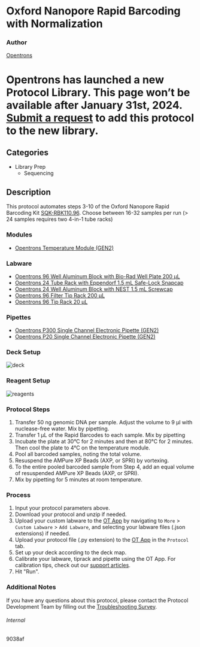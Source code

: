 # Oxford Nanopore Rapid Barcoding with Normalization 


### Author
[Opentrons](https://opentrons.com/)



# Opentrons has launched a new Protocol Library. This page won’t be available after January 31st, 2024. [Submit a request](https://docs.google.com/forms/d/e/1FAIpQLSdYYp9QCKow4nn0KlCVsMS3HX0eJ0N9O7-erajKvcpT0lWbSg/viewform) to add this protocol to the new library.

## Categories
* Library Prep
	* Sequencing


## Description
This protocol automates steps 3-10 of the Oxford Nanopore Rapid Barcoding Kit [SQK-RBK110.96](file:///Users/parrishpayne/Downloads/rapid-barcoding-kit-96-sqk-rbk110-96-RBK_9126_v110_revO_24Mar2021-gridion%20(3).pdf). Choose between 16-32 samples per run (> 24 samples requires two 4-in-1 tube racks)


### Modules
* [Opentrons Temperature Module (GEN2)](https://shop.opentrons.com/temperature-module-gen2/)


### Labware
* [Opentrons 96 Well Aluminum Block with Bio-Rad Well Plate 200 µL](https://shop.opentrons.com/collections/hardware-modules/products/aluminum-block-set)
* [Opentrons 24 Tube Rack with Eppendorf 1.5 mL Safe-Lock Snapcap](https://shop.opentrons.com/collections/opentrons-tips/products/tube-rack-set-1)
* [Opentrons 24 Well Aluminum Block with NEST 1.5 mL Screwcap](https://shop.opentrons.com/collections/opentrons-tips/products/tube-rack-set-1)
* [Opentrons 96 Filter Tip Rack 200 µL](https://shop.opentrons.com/opentrons-200ul-filter-tips/)
* [Opentrons 96 Tip Rack 20 µL](https://shop.opentrons.com/collections/opentrons-tips/products/opentrons-10ul-tips)

### Pipettes
* [Opentrons P300 Single Channel Electronic Pipette (GEN2)](https://shop.opentrons.com/single-channel-electronic-pipette-p20/)
* [Opentrons P20 Single Channel Electronic Pipette (GEN2)](https://shop.opentrons.com/single-channel-electronic-pipette-p20/)


### Deck Setup
![deck](https://opentrons-protocol-library-website.s3.amazonaws.com/custom-README-images/9038af/deck.png)


### Reagent Setup
![reagents](https://opentrons-protocol-library-website.s3.amazonaws.com/custom-README-images/9038af/reagents.png)


### Protocol Steps
1. Transfer 50 ng genomic DNA per sample. Adjust the volume to 9 μl with nuclease-free water. Mix by pipetting.
2. Transfer 1 µL of the Rapid Barcodes to each sample. Mix by pipetting
3. Incubate the plate at 30°C for 2 minutes and then at 80°C for 2 minutes. Then cool the plate to 4°C on the temperature module.
4. Pool all barcoded samples, noting the total volume.
5. Resuspend the AMPure XP Beads (AXP, or SPRI) by vortexing.
6. To the entire pooled barcoded sample from Step 4, add an equal volume of resuspended AMPure XP Beads (AXP, or SPRI).
7. Mix by pipetting for 5 minutes at room temperature.

### Process
1. Input your protocol parameters above.
2. Download your protocol and unzip if needed.
3. Upload your custom labware to the [OT App](https://opentrons.com/ot-app) by navigating to `More` > `Custom Labware` > `Add Labware`, and selecting your labware files (.json extensions) if needed.
4. Upload your protocol file (.py extension) to the [OT App](https://opentrons.com/ot-app) in the `Protocol` tab.
5. Set up your deck according to the deck map.
6. Calibrate your labware, tiprack and pipette using the OT App. For calibration tips, check out our [support articles](https://support.opentrons.com/en/collections/1559720-guide-for-getting-started-with-the-ot-2).
7. Hit "Run".


### Additional Notes
If you have any questions about this protocol, please contact the Protocol Development Team by filling out the [Troubleshooting Survey](https://protocol-troubleshooting.paperform.co/).


###### Internal
9038af
